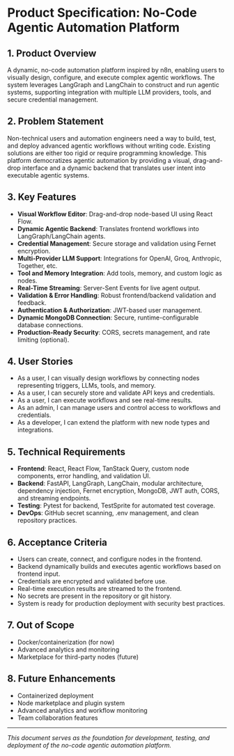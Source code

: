 # Product Specification: No-Code Agentic Automation Platform

## 1. Product Overview
A dynamic, no-code automation platform inspired by n8n, enabling users to visually design, configure, and execute complex agentic workflows. The system leverages LangGraph and LangChain to construct and run agentic systems, supporting integration with multiple LLM providers, tools, and secure credential management.

## 2. Problem Statement
Non-technical users and automation engineers need a way to build, test, and deploy advanced agentic workflows without writing code. Existing solutions are either too rigid or require programming knowledge. This platform democratizes agentic automation by providing a visual, drag-and-drop interface and a dynamic backend that translates user intent into executable agentic systems.

## 3. Key Features
- **Visual Workflow Editor**: Drag-and-drop node-based UI using React Flow.
- **Dynamic Agentic Backend**: Translates frontend workflows into LangGraph/LangChain agents.
- **Credential Management**: Secure storage and validation using Fernet encryption.
- **Multi-Provider LLM Support**: Integrations for OpenAI, Groq, Anthropic, Together, etc.
- **Tool and Memory Integration**: Add tools, memory, and custom logic as nodes.
- **Real-Time Streaming**: Server-Sent Events for live agent output.
- **Validation & Error Handling**: Robust frontend/backend validation and feedback.
- **Authentication & Authorization**: JWT-based user management.
- **Dynamic MongoDB Connection**: Secure, runtime-configurable database connections.
- **Production-Ready Security**: CORS, secrets management, and rate limiting (optional).

## 4. User Stories
- As a user, I can visually design workflows by connecting nodes representing triggers, LLMs, tools, and memory.
- As a user, I can securely store and validate API keys and credentials.
- As a user, I can execute workflows and see real-time results.
- As an admin, I can manage users and control access to workflows and credentials.
- As a developer, I can extend the platform with new node types and integrations.

## 5. Technical Requirements
- **Frontend**: React, React Flow, TanStack Query, custom node components, error handling, and validation UI.
- **Backend**: FastAPI, LangGraph, LangChain, modular architecture, dependency injection, Fernet encryption, MongoDB, JWT auth, CORS, and streaming endpoints.
- **Testing**: Pytest for backend, TestSprite for automated test coverage.
- **DevOps**: GitHub secret scanning, .env management, and clean repository practices.

## 6. Acceptance Criteria
- Users can create, connect, and configure nodes in the frontend.
- Backend dynamically builds and executes agentic workflows based on frontend input.
- Credentials are encrypted and validated before use.
- Real-time execution results are streamed to the frontend.
- No secrets are present in the repository or git history.
- System is ready for production deployment with security best practices.

## 7. Out of Scope
- Docker/containerization (for now)
- Advanced analytics and monitoring
- Marketplace for third-party nodes (future)

## 8. Future Enhancements
- Containerized deployment
- Node marketplace and plugin system
- Advanced analytics and workflow monitoring
- Team collaboration features

---

*This document serves as the foundation for development, testing, and deployment of the no-code agentic automation platform.* 